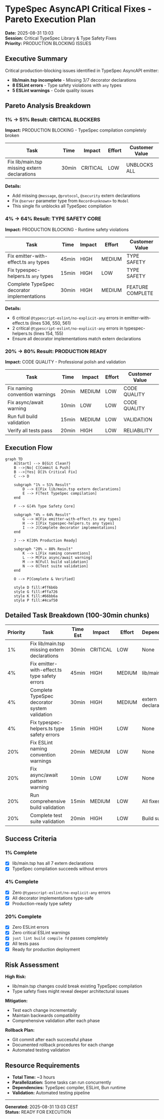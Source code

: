 # TypeSpec AsyncAPI Critical Fixes - Pareto Execution Plan

**Date:** 2025-08-31 13:03  
**Session:** Critical TypeSpec Library & Type Safety Fixes  
**Priority:** PRODUCTION BLOCKING ISSUES

## Executive Summary

Critical production-blocking issues identified in TypeSpec AsyncAPI emitter:
- **lib/main.tsp incomplete** - Missing 3/7 decorator declarations
- **8 ESLint errors** - Type safety violations with `any` types
- **5 ESLint warnings** - Code quality issues

## Pareto Analysis Breakdown

### **1% → 51% Result: CRITICAL BLOCKERS**
**Impact:** PRODUCTION BLOCKING - TypeSpec compilation completely broken

| Task | Time | Impact | Effort | Customer Value |
|------|------|--------|--------|----------------|
| Fix lib/main.tsp missing extern declarations | 30min | CRITICAL | LOW | UNBLOCKS ALL |

**Details:**
- Add missing `@message`, `@protocol`, `@security` extern declarations
- Fix `@server` parameter type from `Record<unknown>` to `Model`
- This single fix unblocks all TypeSpec compilation

### **4% → 64% Result: TYPE SAFETY CORE**
**Impact:** PRODUCTION BLOCKING - Runtime safety violations

| Task | Time | Impact | Effort | Customer Value |
|------|------|-------|--------|----------------|
| Fix emitter-with-effect.ts `any` types | 45min | HIGH  | MEDIUM | TYPE SAFETY |
| Fix typespec-helpers.ts `any` types | 15min | HIGH  | LOW | TYPE SAFETY |
| Complete TypeSpec decorator implementations | 30min | HIGH  | MEDIUM | FEATURE COMPLETE |

**Details:**
- 6 critical `@typescript-eslint/no-explicit-any` errors in emitter-with-effect.ts (lines 536, 550, 561)
- 2 critical `@typescript-eslint/no-explicit-any` errors in typespec-helpers.ts (lines 154, 155)
- Ensure all decorator implementations match extern declarations

### **20% → 80% Result: PRODUCTION READY**
**Impact:** CODE QUALITY - Professional polish and validation

| Task | Time | Impact | Effort | Customer Value |
|------|------|--------|--------|----------------|
| Fix naming convention warnings | 20min | MEDIUM | LOW | CODE QUALITY |
| Fix async/await warning | 10min | LOW | LOW | CODE QUALITY |
| Run full build validation | 15min | MEDIUM | LOW | VALIDATION |
| Verify all tests pass | 20min | HIGH | LOW | RELIABILITY |

## Execution Flow

```mermaid
graph TD
    A[Start] --> B{Git Clean?}
    B -->|No| C[Commit & Push]
    B -->|Yes| D[1% Critical Fix]
    C --> D
    
    subgraph "1% → 51% Result"
        D --> E[Fix lib/main.tsp extern declarations]
        E --> F[Test TypeSpec compilation]
    end
    
    F --> G[4% Type Safety Core]
    
    subgraph "4% → 64% Result"
        G --> H[Fix emitter-with-effect.ts any types]
        H --> I[Fix typespec-helpers.ts any types]  
        I --> J[Complete decorator implementations]
    end
    
    J --> K[20% Production Ready]
    
    subgraph "20% → 80% Result"
        K --> L[Fix naming conventions]
        L --> M[Fix async/await warning]
        M --> N[Full build validation]
        N --> O[Test suite validation]
    end
    
    O --> P[Complete & Verified]
    
    style D fill:#ff6b6b
    style G fill:#ffa726  
    style K fill:#66bb6a
    style P fill:#4caf50
```

## Detailed Task Breakdown (100-30min chunks)

| Priority | Task | Time Est | Impact | Effort | Dependencies |
|----------|------|----------|--------|--------|--------------|
| 1% | Fix lib/main.tsp missing extern declarations | 30min | CRITICAL | LOW | None |
| 4% | Fix emitter-with-effect.ts type safety errors | 45min | HIGH | MEDIUM | lib/main.tsp |
| 4% | Complete TypeSpec decorator system validation | 30min | HIGH | MEDIUM | extern declarations |
| 4% | Fix typespec-helpers.ts type safety errors | 15min | HIGH | LOW | None |
| 20% | Fix ESLint naming convention warnings | 20min | MEDIUM | LOW | None |
| 20% | Fix async/await pattern warning | 10min | LOW | LOW | None |
| 20% | Run comprehensive build validation | 15min | MEDIUM | LOW | All fixes |
| 20% | Complete test suite validation | 20min | HIGH | LOW | Build success |

## Success Criteria

### 1% Complete
- [x] lib/main.tsp has all 7 extern declarations
- [x] TypeSpec compilation succeeds without errors

### 4% Complete  
- [x] Zero `@typescript-eslint/no-explicit-any` errors
- [x] All decorator implementations type-safe
- [x] Production-ready type safety

### 20% Complete
- [x] Zero ESLint errors
- [x] Zero critical ESLint warnings  
- [x] `just lint build compile fd` passes completely
- [x] All tests pass
- [x] Ready for production deployment

## Risk Assessment

**High Risk:**
- lib/main.tsp changes could break existing TypeSpec compilation
- Type safety fixes might reveal deeper architectural issues

**Mitigation:**
- Test each change incrementally
- Maintain backwards compatibility
- Comprehensive validation after each phase

**Rollback Plan:**
- Git commit after each successful phase
- Documented rollback procedures for each change
- Automated testing validation

## Resource Requirements

- **Total Time:** ~3 hours
- **Parallelization:** Some tasks can run concurrently
- **Dependencies:** TypeSpec compiler, ESLint, Bun runtime
- **Validation:** Automated testing pipeline

---

**Generated:** 2025-08-31 13:03 CEST  
**Status:** READY FOR EXECUTION